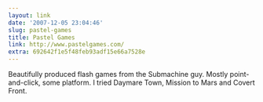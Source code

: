 ```yaml
---
layout: link
date: '2007-12-05 23:04:46'
slug: pastel-games
title: Pastel Games
link: http://www.pastelgames.com/
extra: 692642f1e5f48feb93adf15e66a7528e
---
```


Beautifully produced flash games from the Submachine guy. Mostly point-and-click, some platform. I tried Daymare Town, Mission to Mars and Covert Front.